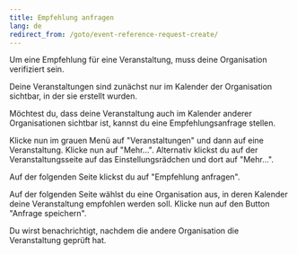 ```yaml
---
title: Empfehlung anfragen
lang: de
redirect_from: /goto/event-reference-request-create/
---
```


Um eine Empfehlung für eine Veranstaltung, muss deine Organisation verifiziert sein.

Deine Veranstaltungen sind zunächst nur im Kalender der Organisation sichtbar, in der sie erstellt wurden.

Möchtest du, dass deine Veranstaltung auch im Kalender anderer Organisationen sichtbar ist, kannst du eine Empfehlungsanfrage stellen.

Klicke nun im grauen Menü auf "Veranstaltungen" und dann auf eine Veranstaltung. Klicke nun auf "Mehr...". Alternativ klickst du auf der Veranstaltungsseite auf das Einstellungsrädchen und dort auf "Mehr...".

Auf der folgenden Seite klickst du auf "Empfehlung anfragen".

Auf der folgenden Seite wählst du eine Organisation aus, in deren Kalender deine Veranstaltung empfohlen werden soll. Klicke nun auf den Button "Anfrage speichern".

Du wirst benachrichtigt, nachdem die andere Organisation die Veranstaltung geprüft hat.
